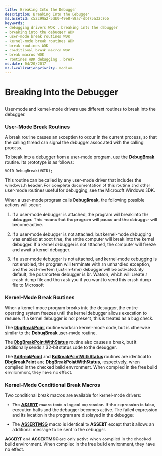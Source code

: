 ```yaml
---
title: Breaking Into the Debugger
description: Breaking Into the Debugger
ms.assetid: c52c99a2-5db0-49e8-88a7-db075a32c26b
keywords:
- debugging drivers WDK , breaking into the debugger
- breaking into the debugger WDK
- user-mode break routines WDK
- kernel-mode break routines WDK
- break routines WDK
- conditional break macros WDK
- break macros WDK
- routines WDK debugging , break
ms.date: 04/20/2017
ms.localizationpriority: medium
---
```


# Breaking Into the Debugger


## <span id="ddk_breaking_into_the_debugger_tools"></span><span id="DDK_BREAKING_INTO_THE_DEBUGGER_TOOLS"></span>


User-mode and kernel-mode drivers use different routines to break into the debugger.

### <span id="user_mode_break_routines"></span><span id="USER_MODE_BREAK_ROUTINES"></span>User-Mode Break Routines

A break routine causes an exception to occur in the current process, so that the calling thread can signal the debugger associated with the calling process.

To break into a debugger from a user-mode program, use the **DebugBreak** routine. Its prototype is as follows:

```
VOID DebugBreak(VOID);
```

This routine can be called by any user-mode driver that includes the windows.h header. For complete documentation of this routine and other user-mode routines useful for debugging, see the Microsoft Windows SDK.

When a user-mode program calls **DebugBreak**, the following possible actions will occur:

1.  If a user-mode debugger is attached, the program will break into the debugger. This means that the program will pause and the debugger will become active.

2.  If a user-mode debugger is not attached, but kernel-mode debugging was enabled at boot time, the entire computer will break into the kernel debugger. If a kernel debugger is not attached, the computer will freeze and await a kernel debugger.

3.  If a user-mode debugger is not attached, and kernel-mode debugging is not enabled, the program will terminate with an unhandled exception, and the post-mortem (just-in-time) debugger will be activated. By default, the postmortem debugger is Dr. Watson, which will create a crash dump file and then ask you if you want to send this crash dump file to Microsoft.

### <span id="kernel_mode_break_routines"></span><span id="KERNEL_MODE_BREAK_ROUTINES"></span>Kernel-Mode Break Routines

When a kernel-mode program breaks into the debugger, the entire operating system freezes until the kernel debugger allows execution to resume. If a kernel debugger is not present, this is treated as a bug check.

The [**DbgBreakPoint**](https://docs.microsoft.com/windows-hardware/drivers/ddi/wdm/nf-wdm-dbgbreakpoint) routine works in kernel-mode code, but is otherwise similar to the **DebugBreak** user-mode routine.

The [**DbgBreakPointWithStatus**](https://docs.microsoft.com/windows-hardware/drivers/ddi/wdm/nf-wdm-dbgbreakpointwithstatus) routine also causes a break, but it additionally sends a 32-bit status code to the debugger.

The [**KdBreakPoint**](https://docs.microsoft.com/previous-versions/windows/hardware/previsioning-framework/ff548063(v=vs.85)) and [**KdBreakPointWithStatus**](https://docs.microsoft.com/windows-hardware/drivers/ddi/wdm/nf-wdm-kdbreakpointwithstatus) routines are identical to **DbgBreakPoint** and **DbgBreakPointWithStatus**, respectively, when compiled in the checked build environment. When compiled in the free build environment, they have no effect.

### <span id="kernel_mode_conditional_break_macros"></span><span id="KERNEL_MODE_CONDITIONAL_BREAK_MACROS"></span>Kernel-Mode Conditional Break Macros

Two conditional break macros are available for kernel-mode drivers:

-   The [**ASSERT**](https://docs.microsoft.com/previous-versions/windows/hardware/previsioning-framework/ff542107(v=vs.85)) macro tests a logical expression. If the expression is false, execution halts and the debugger becomes active. The failed expression and its location in the program are displayed in the debugger.

-   The [**ASSERTMSG**](https://docs.microsoft.com/windows-hardware/drivers/ddi/wdm/nf-wdm-assertmsg) macro is identical to **ASSERT** except that it allows an additional message to be sent to the debugger.

**ASSERT** and **ASSERTMSG** are only active when compiled in the checked build environment. When compiled in the free build environment, they have no effect.

 

 





